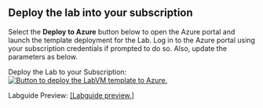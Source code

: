 ## Deploy the lab into your subscription


Select the **Deploy to Azure** button below to open the Azure portal and launch the template deployment for the Lab. Log in to the Azure portal using your subscription credentials if prompted to do so. Also, update the parameters as below.


  Deploy the Lab to your Subscription: [![Button to deploy the LabVM template to Azure.](https://aka.ms/deploytoazurebutton "Deploy the LabVM template to Azure")](https://portal.azure.com/#create/Microsoft.Template/uri/https%3A%2F%2Fexperienceazure.blob.core.windows.net%2Ftemplates%2Fazure-arc-sql-server%2Fdeploy-01.json)

   Labguide Preview:  [[Labguide preview.]](https://experience.cloudlabs.ai/#/labguidepreview/50708dcb-95e3-4f9d-ae36-bfd3382a1cc0)

